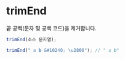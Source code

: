 # trimEnd

끝 공백(문자 및 공백 코드)을 제거합니다.

```ts
trimEnd(소스 문자열);
```

```ts
trimEnd(" a b &#10240; \u2800"); // " a b"
```